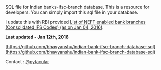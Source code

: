 SQL file for Indian banks-ifsc-branch database. This is a resource for developers. You can simply import this sql file in your database.

I update this with RBI provided [List of NEFT enabled bank branches (Consolidated IFS Codes) (as on Jan 04, 2016)](http://rbidocs.rbi.org.in/rdocs/content/docs/68774.xls).

**Last updated - Jan 12th, 2016**

[https://github.com/bhavyanshu/indian-bank-ifsc-branch-database-sql](https://github.com/bhavyanshu/indian-bank-ifsc-branch-database-sql)

Contact : [@pytacular](https://twitter.com/pytacular)
